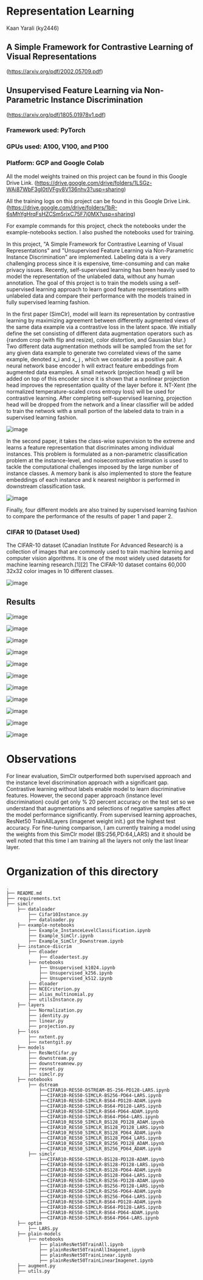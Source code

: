 # Representation Learning 
Kaan Yarali (ky2446)
## A Simple Framework for Contrastive Learning of Visual Representations 
(https://arxiv.org/pdf/2002.05709.pdf) <br>
## Unsupervised Feature Learning via Non-Parametric Instance Discrimination 
(https://arxiv.org/pdf/1805.01978v1.pdf) <br>

### Framework used: PyTorch 
### GPUs used: A100, V100, and P100 
### Platform: GCP and Google Colab

All the model weights trained on this project can be found in this Google Drive Link. 
(https://drive.google.com/drive/folders/1LSGz-WAi87WbF3gI0tIVFgv8V136nhv3?usp=sharing)

All the training logs on this project can be found in this Google Drive Link.
(https://drive.google.com/drive/folders/1bR-6sMhYgHrqFsHZCSm5rjxC75F7j0MX?usp=sharing)

For example commands for this project, check the notebooks under the example-notebooks section. I also pushed the notebooks used for training.


In this project, "A Simple Framework for Contrastive Learning of Visual Representations" and "Unsupervised Feature Learning via Non-Parametric Instance Discrimination" are implemented. Labeling data is a very challenging process since it is expensive, time-consuming and can make privacy issues. Recently, self-supervised learning has been heavily used to model the representation of the unlabeled data, without any human annotation. The goal of this project is to train the models using a self-supervised learning approach to learn good feature representations with unlabeled data and compare their performance with the models trained in fully supervised learning fashion. <br>

In the first paper (SimClr), model will learn its representation by contrastive learning by maximizing agreement between differently augmented views of the same data example via a contrastive loss in the latent space. We initially define the set consisting of different data augmentation operators such as {random crop (with flip and resize), color distortion, and Gaussian blur.} Two different data augmentation methods will be sampled from the set for any given data example to generate two correlated views of the same example, denoted x_i and x_ j , which we consider as a positive pair. A neural network base encoder h will extract feature embeddings from augmented data examples. A small network (projection head) g will be added on top of this encoder since it is shown that a nonlinear projection head improves the representation quality of the layer before it. NT-Xent (the normalized temperature-scaled cross entropy loss) will be used for contrastive learning. After completing self-supervised learning, projection head will be dropped from the network and a linear classifier will be added to train the network with a small portion of the labeled data to train in a supervised learning fashion. 

![image](https://user-images.githubusercontent.com/77569866/167318402-9a28ed4f-73c6-40cc-b59f-72c2c62509de.png)


In the second paper, it takes the class-wise supervision to the extreme and learns a feature representation that discriminates among individual instances.
This problem is formulated as a non-parametric classification problem at the instance-level, and noisecontrastive estimation is used to tackle the computational challenges imposed by the large number of instance classes.  A memory bank is also implemented to store the feature embeddings of each instance and k nearest neighbor is performed in downstream classification task.

![image](https://user-images.githubusercontent.com/77569866/167318417-b3db88fb-312f-4f0e-81da-46dfa6aedb51.png)

Finally, four different models are also trained by supervised learning fashion to compare the performance of the results of paper 1 and paper 2.

### CIFAR 10 (Dataset Used)
The CIFAR-10 dataset (Canadian Institute For Advanced Research) is a collection of images that are commonly used to train machine learning and computer vision algorithms. It is one of the most widely used datasets for machine learning research.[1][2] The CIFAR-10 dataset contains 60,000 32x32 color images in 10 different classes. 

![image](https://user-images.githubusercontent.com/77569866/167318519-126a0a3b-899a-4f93-b80b-377a8b861f21.png)

## Results

![image](https://user-images.githubusercontent.com/77569866/167318769-f02b182b-cd24-4a0d-b9c7-9313fcc72e83.png)

![image](https://user-images.githubusercontent.com/77569866/167318788-9ab724cc-5f88-4034-a86f-c7bb8e497a81.png)

![image](https://user-images.githubusercontent.com/77569866/167318798-00a52a53-5a80-4ab6-a151-521b36ad99e5.png)

![image](https://user-images.githubusercontent.com/77569866/167318808-d1d1fcba-222f-4b5e-9675-54c1befd3cc6.png)

![image](https://user-images.githubusercontent.com/77569866/167318817-a7422ba8-4e62-4a4a-8f25-867845d64973.png)

![image](https://user-images.githubusercontent.com/77569866/167318828-3114b741-5473-44ea-a11f-cb2dc8567bdb.png)

![image](https://user-images.githubusercontent.com/77569866/167320793-dc6f8a85-273d-46ed-9a7f-71f2644b4f9e.png)

![image](https://user-images.githubusercontent.com/77569866/167320826-4c6516d2-8a86-4e10-80c5-aaeb13ac0fe0.png)

![image](https://user-images.githubusercontent.com/77569866/167320846-b0779251-4f5d-42cb-b80f-d9a57643f6ae.png)

![image](https://user-images.githubusercontent.com/77569866/167320853-91eeda09-71dd-4ca7-a2c3-0ddfe12b4f84.png)

![image](https://user-images.githubusercontent.com/77569866/167320856-0204f3c6-e34d-47cc-aad2-f7ec06a6fe16.png)

# Observations
For linear evaluation, SimClr outperformed both supervised approach and the instance level discrimination approach with a significant gap. Contrastive learning without labels enable model to learn discriminative features. However, the second paper approach (instance level discrimination) could get only % 20 percent accuracy on the test set so we understand that augmentations and selections of negative samples affect the model performance significantly. From supervised learning approaches, ResNet50 TrainAllLayers (imagenet weight init.) got the highest test accuracy. For fine-tuning comparison, I am currently training a model using the weights from this SimClr model (BS:256,PD:64,LARS) and it should be well noted that this time I am training all the layers not only the last linear layer. 

# Organization of this directory
```
.
├── README.md
├── requirements.txt
├── simclr
    ├── dataloader
        ├── Cifar10Instance.py
        ├── dataloader.py
    ├── example-notebooks
        ├── Example_InstanceLevelClassification.ipynb
        ├── Example_SimClr.ipynb
        ├── Example_SimClr_Downstream.ipynb
    ├── instance-discrim
        ├── dloader
            ├── dloadertest.py
        ├── notebooks
            ├── Unsupervised_k1024.ipynb
            ├── Unsupervised_k256.ipynb
            ├── Unsupervised_k512.ipynb
        ├── dloader
        ├── NCECriterion.py
        ├── alias_multinomial.py
        ├── utilsInstance.py
    ├── layers
        ├── Normalization.py
        ├── identity.py
        ├── linear.py
        ├── projection.py  
    ├── loss
        ├── nxtent.py
        ├── nxtentgit.py
    ├── models
        ├── ResNetCifar.py
        ├── downstream.py
        ├── downstreamnew.py
        ├── resnet.py
        ├── simclr.py
    ├── notebooks
        ├── dstream
            ├──CIFAR10-RES50-DSTREAM-BS-256-PD128-LARS.ipynb
            ├──CIFAR10-RES50-SIMCLR-BS256-PD64-LARS.ipynb
            ├──CIFAR10-RES50-SIMCLR-BS64-PD128-ADAM.ipynb
            ├──CIFAR10-RES50-SIMCLR-BS64-PD128-LARS.ipynb
            ├──CIFAR10-RES50-SIMCLR-BS64-PD64-ADAM.ipynb
            ├──CIFAR10-RES50-SIMCLR-BS64-PD64-LARS.ipynb
            ├──CIFAR10_RES50_SIMCLR_BS128_PD128_ADAM.ipynb
            ├──CIFAR10_RES50_SIMCLR_BS128_PD128_LARS.ipynb
            ├──CIFAR10_RES50_SIMCLR_BS128_PD64_ADAM.ipynb
            ├──CIFAR10_RES50_SIMCLR_BS128_PD64_LARS.ipynb
            ├──CIFAR10_RES50_SIMCLR_BS256_PD128_ADAM.ipynb
            ├──CIFAR10_RES50_SIMCLR_BS256_PD64_ADAM.ipynb
        ├── simclr
            ├──CIFAR10-RES50-SIMCLR-BS128-PD128-ADAM.ipynb
            ├──CIFAR10-RES50-SIMCLR-BS128-PD128-LARS.ipynb
            ├──CIFAR10-RES50-SIMCLR-BS128-PD64-ADAM.ipynb
            ├──CIFAR10-RES50-SIMCLR-BS128-PD64-LARS.ipynb
            ├──CIFAR10-RES50-SIMCLR-BS256-PD128-ADAM.ipynb
            ├──CIFAR10-RES50-SIMCLR-BS256-PD128-LARS.ipynb
            ├──CIFAR10-RES50-SIMCLR-BS256-PD64-ADAM.ipynb
            ├──CIFAR10-RES50-SIMCLR-BS256-PD64-LARS.ipynb
            ├──CIFAR10-RES50-SIMCLR-BS64-PD128-ADAM.ipynb
            ├──CIFAR10-RES50-SIMCLR-BS64-PD128-LARS.ipynb
            ├──CIFAR10-RES50-SIMCLR-BS64-PD64-ADAM.ipynb
            ├──CIFAR10-RES50-SIMCLR-BS64-PD64-LARS.ipynb
    ├── optim
        ├── LARS.py
    ├── plain-models
        ├── notebooks
            ├── plainResNet50TrainAll.ipynb
            ├── plainResNet50TrainAllImagenet.ipynb
            ├── plainResNet50TrainLinear.ipynb
            ├── plainResNet50TrainLinearImagenet.ipynb
    ├── augment.py
    ├── utils.py
